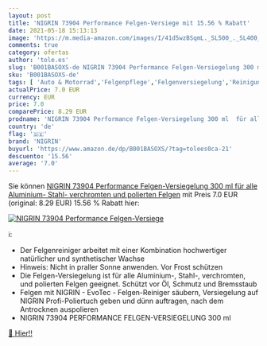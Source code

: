 ```yaml
---
layout: post
title: 'NIGRIN 73904 Performance Felgen-Versiege mit 15.56 % Rabatt'
date: 2021-05-18 15:13:13
image: 'https://m.media-amazon.com/images/I/41d5wzBSqmL._SL500_._SL400_.jpg'
comments: true
category: ofertas
author: 'tole.es'
slug: 'B001BASOXS-de NIGRIN 73904 Performance Felgen-Versiegelung 300 ml für...'
sku: 'B001BASOXS-de'
tags: [ 'Auto & Motorrad','Felgenpflege','Felgenversiegelung','Reinigung & Pflege','nigrin', ]
actualPrice: 7.0 EUR
currency: EUR
price: 7.0
comparePrice: 8.29 EUR
prodname: 'NIGRIN 73904 Performance Felgen-Versiegelung 300 ml  für alle Aluminium-  Stahl-  verchromten  und polierten Felgen'
country: 'de'
flag: '🇩🇪'
brand: 'NIGRIN'
buyurl: 'https://www.amazon.de/dp/B001BASOXS/?tag=tolees0ca-21'
descuento: '15.56'
average: '7.0'
---
```


Sie können [NIGRIN 73904 Performance Felgen-Versiegelung 300 ml  für alle Aluminium-  Stahl-  verchromten  und polierten Felgen](https://www.amazon.de/dp/B001BASOXS/?tag=tolees0ca-21) mit Preis 7.0 EUR (original: 8.29 EUR) 15.56 % Rabatt hier:

[![NIGRIN 73904 Performance Felgen-Versiege](https://m.media-amazon.com/images/I/41d5wzBSqmL._SL500_._SL400_.jpg)](https://www.amazon.de/dp/B001BASOXS/?tag=tolees0ca-21)

ℹ️:

- Der Felgenreiniger arbeitet mit einer Kombination hochwertiger natürlicher und synthetischer Wachse
- Hinweis: Nicht in praller Sonne anwenden. Vor Frost schützen
- Die Felgen-Versiegelung ist für alle Aluminium-, Stahl-, verchromten, und polierten Felgen geeignet. Schützt vor Öl, Schmutz und Bremsstaub
- Felgen mit NIGRIN - EvoTec - Felgen-Reiniger säubern, Versiegelung auf NIGRIN Profi-Poliertuch geben und dünn auftragen, nach dem Antrocknen auspolieren
- NIGRIN 73904 PERFORMANCE FELGEN-VERSIEGELUNG 300 ml

[🛒 Hier!!](https://www.amazon.de/dp/B001BASOXS/?tag=tolees0ca-21)

